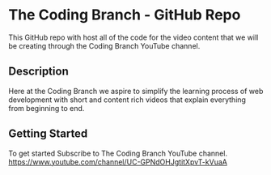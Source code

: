 # The Coding Branch - GitHub Repo

This GitHub repo with host all of the code for the video content that we will be creating through the Coding Branch YouTube channel.

## Description

Here at the Coding Branch we aspire to simplify the learning process of web development with short and content rich videos that explain everything from beginning to end.

## Getting Started

To get started Subscribe to The Coding Branch YouTube channel.
https://www.youtube.com/channel/UC-GPNdOHJgtitXpvT-kVuaA
